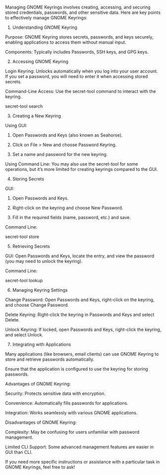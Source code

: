 Managing GNOME Keyrings involves creating, accessing, and securing stored credentials, passwords, and other sensitive data. Here are key points to effectively manage GNOME Keyrings:

1. Understanding GNOME Keyring

Purpose: GNOME Keyring stores secrets, passwords, and keys securely, enabling applications to access them without manual input.

Components: Typically includes Passwords, SSH keys, and GPG keys.


2. Accessing GNOME Keyring

Login Keyring: Unlocks automatically when you log into your user account. If you set a password, you will need to enter it when accessing stored secrets.

Command-Line Access: Use the secret-tool command to interact with the keyring.

secret-tool search <attribute> <value>


3. Creating a New Keyring

Using GUI:

1. Open Passwords and Keys (also known as Seahorse).


2. Click on File > New and choose Password Keyring.


3. Set a name and password for the new keyring.



Using Command Line: You may also use the secret-tool for some operations, but it’s more limited for creating keyrings compared to the GUI.


4. Storing Secrets

GUI:

1. Open Passwords and Keys.


2. Right-click on the keyring and choose New Password.


3. Fill in the required fields (name, password, etc.) and save.



Command Line:

secret-tool store <attribute> <value>


5. Retrieving Secrets

GUI: Open Passwords and Keys, locate the entry, and view the password (you may need to unlock the keyring).

Command Line:

secret-tool lookup <attribute> <value>


6. Managing Keyring Settings

Change Password: Open Passwords and Keys, right-click on the keyring, and choose Change Password.

Delete Keyring: Right-click the keyring in Passwords and Keys and select Delete.

Unlock Keyring: If locked, open Passwords and Keys, right-click the keyring, and select Unlock.


7. Integrating with Applications

Many applications (like browsers, email clients) can use GNOME Keyring to store and retrieve passwords automatically.

Ensure that the application is configured to use the keyring for storing passwords.


Advantages of GNOME Keyring:

Security: Protects sensitive data with encryption.

Convenience: Automatically fills passwords for applications.

Integration: Works seamlessly with various GNOME applications.


Disadvantages of GNOME Keyring:

Complexity: May be confusing for users unfamiliar with password management.

Limited CLI Support: Some advanced management features are easier in GUI than CLI.


If you need more specific instructions or assistance with a particular task in GNOME Keyrings, feel free to ask!

